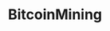 ---
title: BitcoinMining
crosslinks:
- EtherMining
- NiceHash
- Bitcoin
- decred
- ethereum
- smoknfx
- explainlikeimfive
- zenMiner
- Hodl
- solar
- dogecoin
- BitcoinMarkets
- etherium
- Serendipity
- BitMarket
- Windows10
- Ripple
- BitcoinSalt
- Patriots
---